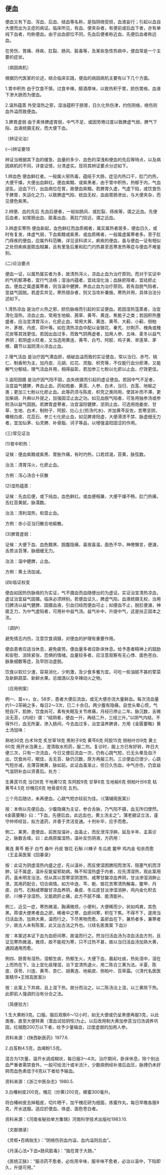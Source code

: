 ## 便血

便血又有下血、泻血、后血、结血等名称，是指阴络受损，血液妄行；引起以血自大便而出为主症的病证。临床所见，有血、便夹杂者，有便前或后血下者，亦有单纯下血者，均称便血。由于出血部位不同，先血后便者称近血，先便后血者称远血。

在劳伤、胃痛、痔疾、肛裂、肠风、脏毒等，及某些急性热病中，便血常是一个主要的症状。

〔病因病机〕

根据历代医家的论述，结合临床实践，便血的病因病机主要有以下几个方面。

1.胃中积热 由于饮食不慎，过食辛辣，醇酒厚味，以致热积于胃，损伤胃络，血液下渗大肠而为便血。

2.温热蕴蒸 外受湿热之邪，湿浊蕴积于肠胃，日久化热伤津，灼伤阴络，络伤则血外溢而致便血。

3.脾胃虚弱 由于素体脾虚胃弱，中气不足、或因劳倦过度以致脾虚气弱，脾气下陷、血液统摄无权，而大便下血。

〔辨证论治〕

(―)辨证要领

辨证当根据其下血的缓急、血量的多少、血色的深浅和便血的先后等特点，以及病因病机的不同，详查证情，分清虚实。现将其辨证要点分述如下。

1.辨血色 便血鲜红者。一般属火邪热毒，蕴结于大肠，症见内热口干，肛门灼热，大便干燥，大便出血鲜红。便血紫黯、或紫黑者，由于胃中积热，热郁于内，气血逆乱，迫血下行，出血病位在胃，故便血紫黯。若脾胃久虚，气虚下陷，或饮食伤于脾胃，失运化之力，以致脾虚气陷、统血无权，血由胃肠渗出，与大便夹杂，而见便色紫黑。

2.辨便、血的先后 先血后便者，一般如肠风、或肛裂、痔疾等，谓之近血。先便后血者，如胃肠出血、脏毒出血、离肛门较远，谓之远血。

3.辨虚实寒热 便血新起，血色鲜红而血质稠者，属实属热者居多，便血日久，或时有复发，体虚气弱，下血紫黯或紫黑、或血质稀者，一般属虚属寒者多。至于肛门痔疾的便血，应属外科范畴，详见该科讲义，痢疾的便血，虽与便血一证有相似之处但痢疾是脓血相兼，且有里急后重和肛门灼热甚至恶寒发热等症与便血不难鉴别。

(二)论治要点

便血一证，以属热属实者为多，故清热泻火，凉血止血为治疗原则。而对于实证中的气机郁滞者，宜行气活络；湿浊内蕴者，宜祛湿化浊；血脉瘀阻者，宜祛瘀止血。便血之属虚属寒者，则当温中健脾，养血止血为治疗原则。若有血脱气陷者，宜益气固脱。若虚实并见，寒热错杂者，则又当攻补兼施，寒热并用，具体治法分述如下。

1.清热凉血 是治疗火热之邪，损伤脉络而引起的实证便血。若因湿热蕰蒸者，治宜清化湿热，凉血止血，常用生地榆、茜草、黄芩、黄连、焦栀子之类；若因积热壅盛者，应治宜清胃泻火，化瘀止血，常用大黄、黄连、黄芩、大蓟、小蓟、侧柏叶、茅根、丹皮、荷叶等。如在清热凉血中配以金银花、秦艽、炒荆芥、槐角或槐花炭等其效更佳。若因出血过多，而致气阴两虚者，加用人参、五味、麦冬以益气养阴；若阴虚火旺者，又当选用黄连、黄芩、白芍、阿胶、鸡子黄、旱莲草、茅根、藕节以滋阴清火凉血止血。

2.理气活血 是治疗因气滞血瘀，络破血溢而致的实证便血，常以当归、赤芍、桃仁、制香附为主，加丹皮、元胡、红花、灵脂、枳壳等，不仅能行血分瘀滞，又能解气分郁结，理气活血并用，相得益彰，若加参三七粉以化瘀以止血，疗效更佳。

3.温阳固摄 是治疗因气阳不固，血失统摄而引起的虚证便血。若因中气不足者，治宜益气健脾，养血止血，药如炮姜、黄芪、人参、白术，当归、白芨、地榆之类；更加三七粉以化瘀止血。此等药须与陈皮、枳壳之类同用，使其补而不滞，更加柴胡、升麻以升提之，加强固涩止血之功。如见血脱气陷者，可急用独参汤或参附汤以益气固脱。若脾胃虚寒者，治宜温阳健脾，坚阴止血，可选用炮姜炭、甘草、生地、白术、制附子、阿胶、灶心土(煎汤代水)、并加黄芩反佐，苦寒坚阴，椿根白皮、花蕊石、参三七化瘀止血，如见脾肾阳虚，大便滑泄不禁、脉虚细无力者，宜加仙茅、仙灵脾、补骨脂、诃子等品，以增强温阳固涩的作用。

(三)常见证治

(1)胃中积热：

证候：便血紫黯或紫黑、胃胀作痛，有时灼热，口若烦渴，苔黄，脉弦数。

治法：清胃泻火，化瘀止血。

方例：泻心汤合十灰散

(2)湿热蕴蒸：

证候：先血后便，或下纯血，血色鲜红。或血便相兼，大便干燥不畅，肛门热痛，舌红苔黄腻，脉濡数。

治法：清利湿热，和营止血。

方例：赤小豆当归散合地榆散。

(3)脾胃虚弱：

证候：大便下血、血色黯黑、脘腹隐痛，喜按喜温，面色不华，神倦懒言，便溏，舌质淡苔薄，脉细缓无力。

治法：温中健脾，止血。

方例：黄土汤加减。

(四)临证权变

便血如因热伤脉络的为实证，气不摄血而血随便出的为虚证。实证治宜清热凉血，虚证治宜益气固摄。临床必须辨别。若便血证久，脾虚气陷，血液统摄无权，治用归脾汤以益气健脾、固摄血液，引血归经而便血可止；如便血不止，脱肛便溏，神疲乏力，为中气虚陷者，可用补中益气汤。益气补中，升提中气，这是扶正固本之法。

〔调护〕

避免情志内伤，注意饮食调摄，对便血的护理有重要作用。

便血患者应适当休息，避免疲劳。便血量多者应卧床休息。给予患者精神上的鼓励和安慰、消除紧张、恐惧的情绪。血量较多者，应注意观察有无心悸、面色苍白、脉象细数等症，及早防治虚脱。

饮食以软烂少渣，容易消化，少刺激，及少食多餐为宜。可吃一些油腻不甚的荤菜及新鲜蔬菜、新鲜水果。忌烟酒以及辛辣动火之物。

〔应用例案〕

例一、苗××，女，58岁，患者大便后流血，或无大便亦流大量鲜血。每次流血量约1〜2茶碗之多，每日2〜3次，已二十余日。两少腹有隐痛，自觉头晕心慌，气短自汗，脸肿，饮食尚可，素有失眠及关节疼痛，月经已停止二年。脉沉数，舌微淡无苔，《内经》谓：“结阴者，便血一升，再结二升，三结三升。”以阴气内结，不得外行，血无所稟，渗入肠间，今去血过多，治宜温养脾肾，方用《金匮要略》黄土汤加味：

熟地30克 白术18克 炙甘草18克 黑附子9克 黄芩6克 阿胶15克 侧柏叶炒9克 黄土60克 用开水泡黄土，澄清取水煎药，服二剂。复诊时，服上方已有好转，昨日大便三次，只有一次流血，今日又便后流血一次，仍有心跳气短，已无头晕及自汗出，饮食尚可，眠佳，舌无苔，脉仍沉数，原方再服三剂。三诊便血已很少，心跳气短亦减，舌薄苔微黄，脉如前。此证血虽渐止，但日久伤血，中气亦伤，仍宜益气滋阴补血以资善后。处方：

生黄芪15克 当归6克 干地黄12克 东阿胶9克 甘草6克 生地榆6克 侧柏叶炒6克 枯黄芩4.5克 炒槐花6克 地骨皮6克 五剂。

三个月后随访，未再便血，心跳气短亦较前为佳。（《蒲辅周医案》）

按：本例以先便后血，少腹隐痛为主证，参合舌脉，乃气阳不摄，血无所归使然。《金匮要略》曰：“下血，先便后血，此远血也，黄土汤主之”。蒲老据证立法，谨守仲师经旨，拟方遣药，并善于灵活变通。十剂补毕，应手而愈。

例二、某男，患便血，前医投温补，血虽止，而反泄泻浮肿。延及半年、孟英诊之，脉数舌绛。曰：此病原属湿热，温补反伤阴液，方药用：

黄连 黄芩 栀子 白芍 桑叶 丹皮 银花 石斛 川楝子 冬瓜皮 鳖甲 鸡内金 旬余而愈（王孟英医案《回春录》

按：此证为阴虚湿热内盛之症，先以温补，而反使湿困脾阳而泄泻，阻塞气机而浮肿，证不属虚，温补反能留邪助病。殊不知湿热盛于内者，应先清湿热，观此案用药，虽未明言治法，但从其以苦寒坚阴泄热、咸寒甘酸凉血养阴，甘淡渗湿消肿止泄，其用药配合，切合病情。如方中连、芩、栀、银花苦寒清热解毒，鳖甲、丹皮、白芍、石斛咸寒酸甘凉血养阴，桑皮、冬瓜皮甘淡渗湿消肿，鸡内金化积去瘀、川楝子涂湿热，又能疏肝止痛，此方不腻不燥、能清能补。

例三、近见一症，寒热微渴，胸满微烦，小便利，大便稀而少，状如鸡粪，其色黑。蒋谓大便黑者血之瘀，稀者中之寒，血瘀间寒，积在下焦。不得不下，遂用当归活血汤，加熟大黄，温而行之，下尽黑物而愈。盖瘀血在下，兼热者多，兼寒者少，故古人未有陈案，此又出古法之外也。（《续名医类案 下血》)

按：本案述本证下血为血瘀间寒，故温而行之。然当归活血汤为凉血活血方剂，且证见寒热微渴，微烦，故不能视为寒，只不过热不甚，故以当归活血汤加熟大黄，通因通用而愈。

例四、肠胃有湿热，湿郁生痰，热郁生火，大便下血，晨起吐痰，热处湿中，湿在上而热在下。治上宜化痰理湿，治下宜清热退火，用二陈合三黄为法。半夏、陈皮、茯苓、川连、黄芩、杏仁、胡黄连、地榆皮、侧柏叶、百草霜。（《清代名医医案精华•王旭高医案》)

按：此案上下并病，且上湿下热，故分而治之，以二陈汤治上湿，以三黄除下热。此即前人强调的治有分合之法。

〔简便验方〕

1.生大黄粉3克。口服。服后观察6〜12小时，如无大便或仍呈黑便再服3克，以此类推，直至大便转黄（潜血试验阴性)为止。以后改用制大黄加参芪当归汤调养巩固，红细胞200万以下者，给予少量输血，过度虚弱的加用人参。

资料来源：《陕西新医药》1977.6.

2.白芨粉4.5克，血竭粉1.5克。

混合为1次量，温开水调成糊状，每日服3〜4次。治疗期间，卧床休息，除个别出血严重者需禁食外，一般可给流汁或半流汁，少数病例经补液后血压，脉搏仍未好转而血色素低于6克以下者给予输血。

资料来源：《浙江中医杂志》1980.5.

3.白椿树皮200克，槐花（炒黄)200克，蜂蜜300毫升。

将白椿树皮去掉粗皮，切片晒干，加干槐花研为细面，炼蜜作丸，每日早晚各服9克，开水送服。适应於便血、体虚、面色苍白者。

资料来源：《河南省秘验单方集锦》河南科学技术出版社1983.10.

〔文献摘录〕

《灵枢•百病始生》：“阴络伤则血内溢，血内溢则后血”。

《丹溪心法•下血•肠风脏毒》：“独在胃于大肠。”

《医统正脉》：“服凉药不愈者，必佐用辛味，服辛味不愈者，必治以温中，下陷即久，升提可用。”